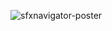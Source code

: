 ![sfxnavigator-poster](https://github.com/user-attachments/assets/c098d2a6-3039-4dd9-8879-450d86734d39)
